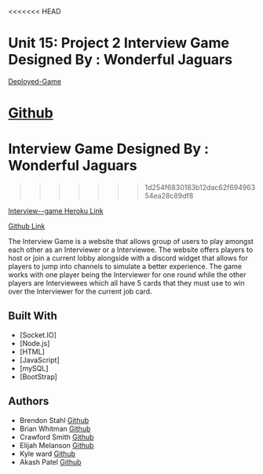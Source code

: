 <<<<<<< HEAD
# Unit 15: Project 2 Interview Game Designed By : Wonderful Jaguars

[Deployed-Game](https://interview--game.herokuapp.com/)


[Github](https://github.com/kyleward92/Interview-Game.git)
=======
# Interview Game Designed By : Wonderful Jaguars 
>>>>>>> 1d254f6830183b12dac62f69496354ea28c89df8

[Interview--game Heroku Link](https://interview--game.herokuapp.com/)



[Github Link](https://github.com/kyleward92/Interview-Game.git)


The Interview Game is a website that allows group of users to play amongst each other as an Interviewer or a Interviewee. The website offers players to host or join a current lobby alongside with a discord widget that allows for players to jump into channels to simulate a better experience. The game works with one player being the Interviewer for one round while the other players are Interviewees which all have 5 cards that they must use to win over the Interviewer for the current job card.

## Built With

- [Socket.IO]
- [Node.js]
- [HTML]
- [JavaScript]
- [mySQL]
- [BootStrap]

## Authors

- Brendon Stahl [Github](https://github.com/kyleward92/Interview-Game/tree/Brendon)
- Brian Whitman [Github](https://github.com/kyleward92/Interview-Game/tree/Brian)
- Crawford Smith [Github](https://github.com/kyleward92/Interview-Game/tree/Crawford)
- Elijah Melanson [Github](https://github.com/kyleward92/Interview-Game/tree/Elijah)
- Kyle ward [Github](https://github.com/kyleward92/Interview-Game)
- Akash Patel [Github](https://github.com/kyleward92/Interview-Game/tree/Akash)
